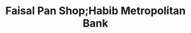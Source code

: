 ---
title: "Faisal Pan Shop;Habib Metropolitan Bank"
url: /karachi/faisal-pan-shop-habib-metropolitan-bank/
shop: shop
---